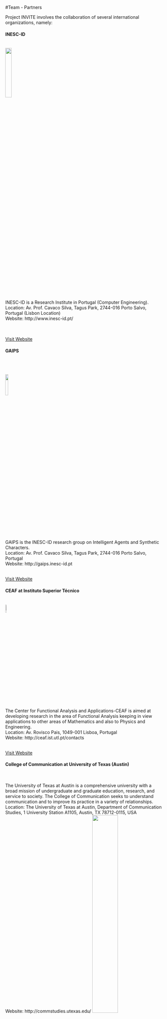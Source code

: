 ﻿#Team - Partners

<p></p>

Project INVITE involves the collaboration of several international organizations, namely:  

<div class="news alpha">
     <h4>INESC-ID</h4>
     <p></br>
     	    <img class="logo" src="images/logo_inesc.png" width="20%"> </img>
     	    </p>
	    <p>INESC-ID is a Research Institute in Portugal (Computer Engineering). 
	    <br/>Location: Av. Prof. Cavaco Silva, Tagus Park, 2744-016 Porto Salvo, Portugal (Lisbon Location)
	    <br/>Website: http://www.inesc-id.pt/
	    <br/>
	    <br/><br/>
	    </p>
	    <a href="http://www.inesc-id.pt/">Visit Website</a>
</div>

<p></p>

<div class="news alpha">
     <h4>GAIPS</h4></br>
     <p></br>
     	    <img class="logo" src="images/gaips.jpg" width="13%"> </img>
     	    </p>
	    <p>GAIPS is the INESC-ID research group on Intelligent Agents and Synthetic Characters. 
	    <br/>Location: Av. Prof. Cavaco Silva, Tagus Park, 2744-016 Porto Salvo, Portugal
	    <br/>Website: http://gaips.inesc-id.pt
	    <br/>
	    <br/>
	    </p>
	    <a href="http://gaips.inesc-id.pt">Visit Website</a>
</div>

<p></p>

<div class="news alpha">
     <h4>CEAF at Instituto Superior Técnico</h4>
     	<p>
     	    </br>
            <img class="logo" src="images/logo_ist.jpg" width="8%"> </img>
     	    </p>
	    <p>The Center for Functional Analysis and Applications-CEAF is aimed at developing
research in the area of Functional Analysis keeping in view applications to
other areas of Mathematics and also to Physics and Engineering.
	    <br/>Location: Av. Rovisco Pais, 1049-001 Lisboa, Portugal
	    <br/>Website: http://ceaf.ist.utl.pt/contacts
	    <br/>
	    <br/>
	    <p></p>
	    </p>
	    <a href="http://ceaf.ist.utl.pt/contacts">Visit Website</a>
</div>

<p></p>

<div class="news alpha">
     <h4> College of Communication at University of Texas (Austin)</h4></br>
	    <p>The University of Texas at Austin is a comprehensive university with a
broad mission of undergraduate and graduate education, research, and service to
society. The College of Communication seeks to understand communication and to
improve its practice in a variety of relationships.
	    <br/>Location: The University of Texas at Austin, Department of Communication Studies, 1 University Station A1105, Austin, TX 78712-0115, USA
	    <br/>Website: http://commstudies.utexas.edu/
	    <img class="logo" src="images/texas.gif" width="40%""> </img>
	    <br/>
	    <br/><br/>
	    </p>
	    <a href="http://commstudies.utexas.edu/">Visit Website</a>
</div>

<p></p>

<div class="news alpha">
     <h4>PDM&FC</h4></br>
     <p></br></br>
     	    <img class="logo" src="images/logo_pdm.png"> </img></p>
	    <p>PDM&FC is a Portuguese IT Company specialized in remote monitoring, cloud computing, system auditing, mobile applications, web portals and web design. 
	    <br/>Location: Av. Conde Valbom, N. 30, Piso 3, 1050-068 Lisboa Portugal
	    <br/>Website: http://www.pdmfc.com/
	    <br/>
	    <br/><br/>
	    </p>
	    <a href="http://www.pdmfc.com/">Visit Website</a>
</div>

<p></p> 

# Team - People

<p></p> 

Project INVITE involves the collaboration of several researchers:  

<p></p>

#### Rui Prada (INESC-ID)
<span class="logo">
<img src="images/rui.png" alt="" ><br></br><span class="logo"></br>
</span></img>
</span>

Rui Prada currently an assistant professor at the Computer Science
Department of Instituto Superior Técnico – Technical University of
Lisbon (IST-UTL), where he teaches courses on User Centred Design,
Social Intelligent Agents and Game Design and Development. 
Is a senior researcher at INESC-ID, member of GAIPS, Intelligent Agents and Synthetic Character Group.

His research interests are on social intelligence of virtual agents and its
application to games. The current research focus is on social power and
social identification as means to achieve believability in complex
social situations and on the use of online platforms, such as Facebook
and OpenSimulator, for serious gaming.  

He is currently the
vice-president of the SPCVideojogos (Sociedade Portuguesa de Ciências
dos Videojogos). <a href="http://gaips.inesc-id.pt/rprada">More Information</a>
<p></p>

#### Carlos Martinho (INESC-ID)
<span class="logo">
<img src="images/carlos.png" alt="" ><br></br><span class="logo"></br>
</span></img>
</span>

Carlos Martinho is an Assistant Professor at the Department of Computer Science and
Engineering of Instituto Superior Técnico from the Technical University
of Lisbon and a member of GAIPS, Intelligent Agents and Synthetic
Character Group at INESC-ID.
 
At Instituto Superior Técnico, Carlos Martinho has been helping
educating Engineers, Masters and Doctors since 1996. His teachings cover
subjects such as computer graphics, human-computer interaction, game
design and technology, and artificial life.
 
At GAIPS, since its foundation, he works at the frontier between
computer graphics and artificial intelligence, building agent-based
synthetic characters, using approaches from several subfield of
artificial intelligence such as anticipatory computing, affective
computing and artificial life.<a href="http://gaips.inesc-id.pt/cmartinho">More Information</a>
<p></p>

#### Pedro Santos (IST/INESC-ID)
<span class="logo">
<img src="images/pedro.png" alt="" ><br></br><span class="logo"></br>
</span></img>
</span>

Pedro Alexandre Simões dos Santos is Assistant Professor in the
Mathematics Department of Instituto Superior Técnico – Technical
University of Lisbon (IST-UTL). He is a member of CEAF (Center for
Functional Analysis and Applications) and an Associated Researcher at
INESC-ID.

He teaches at IST since the last milenium, having started as Teaching
Assistant (Monitor) in 1989. Since then, he has taught from Calculus and
Linear Algebra to advanced Operator Algebra courses to Game Design and
Development courses.

His numerous scientific interests include Operator Theory, Artificial
Inteligence, Game Theory, Game Design and History.<a href="http://gaips.inesc-id.pt/psantos">More Information</a>
<p></p>

#### Jorge F. Peña (University of Austin TEXAS)
<span class="logo">
<img src="images/jorge.png" alt="" ><br></br><span class="logo"></br>
</span></img>
</span>

Dr. Pena examines the cognitive, emotional and behavioral foundations of
computer-mediated interaction. He is interested in how people
communicate and develop impressions when interacting through
recreational and instrumental technologies (video games, email, instant
messenger, etc.). 

His most recent work looks at how priming users with
social stereotypes through uniforms and roles facilitates non-conscious
responses in virtual contexts. Dr. Pena employs experiments and content
analysis as primary research tools.<a href="http://www.utexas.edu/opa/experts/profile.php?id=1098">More Information</a>
<p></p>

#### Luís Landeiro Ribeiro (PDM&FC)
<span class="logo">
<img src="images/luis.png" alt="" ><br></br><span class="logo"></br>
</span></img>
</span>

Has built and now co-founded a Massive Multiplayer Online Browser Game called Almansur <http://www.almansur.net> with some friends.
Since that inception has largely left the enterprise world behind and drunk the startup spirit kool-aid, 
started a large evangelization on his day job company @ <http://www.pdmfc.com> to get everybody up to speed with the lastest piece of tech. 
Since 2005 has been pushing for Ruby On Rails, Git, Coffescript, JQuery (the list seams to go on forever) and lean development techniques as a replacement for the old arts our company used to built upon.

As a technical evangelist his day job gets him to explore all kinds of
cool stuff, from building and SMS gateway in mirah
<http://www.mirah.org> for android, testing jruby head and Openjdk 1.7
invokedynamic patches to extract every once of performance from our game
engine, integrating RoR apps into a Liferay corporate portal and
seamlessly integrate them through SSO.

More recently, has been focused on improving web applications to
leverage on the HTML5 goodies, exploring canvas, offline storage,
javascript frameworks (underscore.js, backbone.js, sproutcore) along the
way, this normally includes sleepless nights debugging some weird edge
case on some weird browser (read IE9) and trying to get performance up
to a reasonable level. 

Though ruby continues to be a great love affair,
finds himself slipping into scala or golang more often when in need of good
performance or for highly concurrent apps.
<p></p>

#### Joana Dimas (INESC-ID)
<span class="logo">
<img src="images/joana.png" alt="" ><br></br><span class="logo"></br>
</span></img>
</span>

Joana Dimas is graduated in Social Psychology and is currently doing a
PhD in Information Systems and Computer Engineering under the
supervision of Prof. Rui Prada.

She is interested in game design, player experience, emotion in games
and cognitive science.<a href="http://gaips.inesc-id.pt/jdimas">More Information</a>
<p></p>

#### Guilherme Raimundo (INESC-ID)
<span class="logo">
<img src="images/guilherme.png" alt="" ><br></br><span class="logo"></br>
</span></img>
</span>

Guilherme Raimundo is a research assistant at INESC-ID with interests on plan recognition, intelligent agents and machine learning.

He is currently pursuing a PhD in Information Systems and Computer Engineering at IST under the supervision of Professor Carlos Martinho on the topic of Plan Recognition and Personality.
<a href="http://gaips.inesc-id.pt/graimundo">More Information</a><p></p>
<p></p>

#### Márcia Baptista (IST) - Former Member
<span class="logo">
<img src="images/marcia.png" alt="" ><br></br><span class="logo"></br>
</span></img>
</span>

Márcia Baptista graduated in Information Systems and Computer Engineering and is currently 
working as a research assistant in INESC-ID under the supervision of Prof. Pedro Santos.

She is interested in game theory, economics, social dilemmas, simulation and rational choice theory. 
<a href="http://gaips.inesc-id.pt/mbaptista">More Information</a>
<p></p>

#### Guida Preto (IST)
<span class="logo">
<img src="images/guida1.png" alt="" ><br></br><span class="logo"></br>
</span></img>
</span>

Guida Preto is graduated in Mathematics and is currently 
working as a research assistant under the supervision of Prof. Pedro Santos.

His scientific interests include Game Theory and Mathematical Finance. 
<p></p>



#### Hugo Damas (IST)
<span class="logo">
<img width="105" src="images/hdamas.jpg" alt="" ><br></br><span class="logo"></br>
</span></img>
</span>

Hugo Damas has a MSc degree in Information Systems and Computer Engineering at IST.
In his MSc thesis he designed and developed an A.I. (AutoBroad) for a real time automatic broadcasting system which could assist with the live broadcasting of E-Sports. 
His main interests are video-game development (developed five video-games focusing on gameplay and AI/Camera programming) and writing. 
<p></p>


#### Phil Lopes (IST)
<span class="logo">
<img width="150" src="images/phil.jpg" alt="" ><br></br><span class="logo"></br>
</span></img>
</span>


Phil Lopes has a BSc in Computer Science and a MSc in Computer Knowledge and Interaction from the Faculty of Science of the University of Lisbon, where his master thesis involved the creation of new ways of generating and interacting with music compositions. 
He is currently working with Professor Rui Prada in artificial intelligence and procedural content generation for games. His main interests are Game Development, Generative Music, Genetic Algorithms, Artificial Life and Artificial Intelligence.
<p></p>


#### Kate Blackburn (University of Austin TEXAS)
<span class="logo">
<img src="images/.png" alt="" ><br></br><span class="logo"></br>
</span></img>
</span>

***************************
<p></p>

#### Matt Morris (University of Austin TEXAS)
<span class="logo">
<img src="images/.png" alt="" ><br></br><span class="logo"></br>
</span></img>
</span>

***************************
<p></p>

#### Nick Brody (University of Austin TEXAS)
<span class="logo">
<img width="105" src="images/brody.jpg" alt="" ><br></br><span class="logo"></br>
</span></img>
</span>


Nicholas Brody is a doctoral candidate at the Department of
Communication Studies at the University of Texas at Austin. His
research
examines the interplay of mediated communication, technology, and
personal relationships. He received his M.A. in Communication at
Arizona State University, and his B.S. in Communication Studies at The
University of Texas at Austin. He will join the faculty of the
University of Puget Sound in Fall, 2013.
<p></p>
 
Project INVITE also involves the collaboration of several students:

<p></p>

#### Alexandre Barata (IST)
<span class="logo">
<img src="images/alexandre.png" alt="" ><br></br><span class="logo"></br>
</span></img>
</span>

Alexandre Barata is currently finishing his MSC in Information
Systems and Computer Engineering, having developed Almansur's <http://www.almansur.net> 
AI player system as his MSC thesis under the supervision of Prof. Pedro Santos,
Prof. Rui Prada and Luís Landeiro Ribeiro.

Has recently presented an article on AIIDE 2011
discussing the creation of AI systems and all details surrounding
it.

<p></p>

#### Bruno Antunes (IST)
<span class="logo">
<img src="images/bruno.png" alt="" ><br></br><span class="logo"></br>
</span></img>
</span>

Bruno Antunes has completed his Degree (BSc) in Information Systems
and Computer Engineering at IST.

He is currently pursuing a Master Degree (MSc) in Information Systems
and Computer Engineering at IST under the supervision of Professor
Carlos Martinho and Professor Rui Prada on the topic of Social
Identity and Intergroup Relations.

He is mainly interested in systems that use AI to simulate Human
behaviour and reactions. He is also interested in distributed systems
and all the related problems.

<p></p>

#### David Gonçalves (IST)
<span class="logo">
<img src="images/davidg.png" alt="" ><br></br><span class="logo"></br>
</span></img>
</span>

David Gonçalves has completed his BSc degree in Information Systems and Computer Engineering at IST.
Currently he's aiming to attain his MSc degree in the areas of Multimedia Systems (major) and Software Engineering (minor), working under the supervision of Professor Carlos Martinho
and Professor Rui Prada on the field of Suggestion of Social Identity Through Visual Clues.

He is mostly interested in the topics related to game design and development, from concept to implementation.

David is interested in software engineering, artificial inteligence and building better, faster, smarter systems in general.

<p></p>

#### Jorge Galvão (IST)
<span class="logo">
<img src="images/jgalvao.png" alt="" ><br></br><span class="logo"></br>
</span></img>
</span>

Jorge Galvão has a BSc degree in Information Systems and Computer Engineering at IST.

He is currently pursuing an MSc degree in the areas of Intelligent Systems and Software Engineering, working with Professor Rui Prada in his Master Thesis regarding the subject of Trust Relationships in Virtual Agents.
His main interests are Game Development, Artificial Intelligence and Game Physics.

<p></p>

#### André Loureiro (IST)
<span class="logo">
<img src="images/.png" alt="" ><br></br><span class="logo"></br>
</span></img>
</span>

<p></p>






